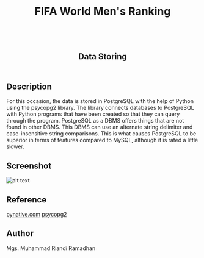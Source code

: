 <h1 align="center">
  <br>
  FIFA World Men's Ranking
  <br>
  <br>
</h1>

<h2 align="center">
  <br>
  Data Storing
  <br>
  <br>
</h2>

## Description
For this occasion, the data is stored in PostgreSQL with the help of Python using the psycopg2 library. The library connects databases to PostgreSQL with Python programs that have been created so that they can query through the program. PostgreSQL as a DBMS offers things that are not found in other DBMS. This DBMS can use an alternate string delimiter and case-insensitive string comparisons. This is what causes PostgreSQL to be superior in terms of features compared to MySQL, although it is rated a little slower.

## Screenshot
![alt text](https://github.com/ramadhanriandi/psql-py/blob/master/screenshots/screenshot.png)

## Reference
[pynative.com](https://pynative.com)
[psycopg2](https://pypi.org/project/psycopg2/)

## Author
Mgs. Muhammad Riandi Ramadhan
